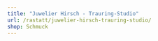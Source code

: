 ```yaml
---
title: "Juwelier Hirsch - Trauring-Studio"
url: /rastatt/juwelier-hirsch-trauring-studio/
shop: Schmuck
---
```

